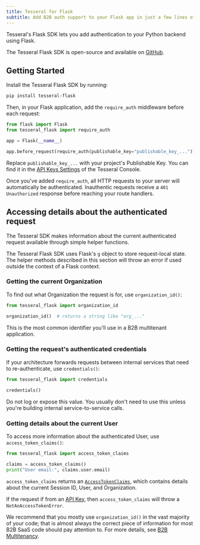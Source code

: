 ```yaml
---
title: Tesseral for Flask
subtitle: Add B2B auth support to your Flask app in just a few lines of code.
---
```


Tesseral's Flask SDK lets you add authentication to your Python backend using Flask.

The Tesseral Flask SDK is open-source and available on
[GitHub](https://github.com/tesseral-labs/tesseral-sdk-flask).

## Getting Started

Install the Tesseral Flask SDK by running:

```bash
pip install tesseral-flask
```

Then, in your Flask application, add the `require_auth` middleware before each request:

```python
from flask import Flask
from tesseral_flask import require_auth

app = Flask(__name__)

app.before_request(require_auth(publishable_key="publishable_key_..."))
```

Replace `publishable_key_...` with your project's Publishable Key. You can find
it in the [API Keys
Settings](https://console.tesseral.com/project-settings/api-keys) of the
Tesseral Console.

Once you've added `require_auth`, all HTTP requests to your server will
automatically be authenticated. Inauthentic requests receive a `401
Unauthorized` response before reaching your route handlers.

## Accessing details about the authenticated request

The Tesseral SDK makes information about the current authenticated request
available through simple helper functions.

The Tesseral Flask SDK uses Flask's `g` object to store request-local state. The
helper methods described in this section will throw an error if used outside the
context of a Flask context.

### Getting the current Organization

To find out what Organization the request is for, use `organization_id()`:

```python
from tesseral_flask import organization_id

organization_id()  # returns a string like "org_..."
```

This is the most common identifier you'll use in a B2B multitenant application.

### Getting the request's authenticated credentials

If your architecture forwards requests between internal services that need to
re-authenticate, use `credentials()`:

```python
from tesseral_flask import credentials

credentials()
```

Do not log or expose this value. You usually don't need to use this unless
you're building internal service-to-service calls.

### Getting details about the current User

To access more information about the authenticated User, use
`access_token_claims()`:

```python
from tesseral_flask import access_token_claims

claims = access_token_claims()
print("User email:", claims.user.email)
```

`access_token_claims` returns an
[`AccessTokenClaims`](https://github.com/tesseral-labs/tesseral-sdk-python/blob/master/src/tesseral/types/access_token_claims.py),
which contains details about the current Session ID, User, and Organization.

If the request if from an [API Key](/docs/features/managed-api-keys), then
`access_token_claims` will throw a `NotAnAccessTokenError`.

We recommend that you mostly use `organization_id()` in the vast majority of
your code; that is almost always the correct piece of information for most B2B
SaaS code should pay attention to. For more details, see [B2B
Multitenancy](/docs/features/b2b-multitenancy).
